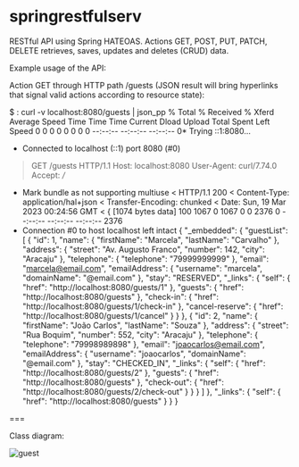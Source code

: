 # springrestfulserv

RESTful API using Spring HATEOAS.
Actions GET, POST, PUT, PATCH, DELETE retrieves, saves, updates and deletes (CRUD) data.

Example usage of the API:

Action GET through HTTP path /guests (JSON result will bring hyperlinks that signal valid actions according to resource state):

$ : curl -v localhost:8080/guests | json_pp
  % Total    % Received % Xferd  Average Speed   Time    Time     Time  Current
                                 Dload  Upload   Total   Spent    Left  Speed
  0     0    0     0    0     0      0      0 --:--:-- --:--:-- --:--:--     0*   Trying ::1:8080...
* Connected to localhost (::1) port 8080 (#0)
> GET /guests HTTP/1.1
> Host: localhost:8080
> User-Agent: curl/7.74.0
> Accept: */*
> 
* Mark bundle as not supporting multiuse
< HTTP/1.1 200 
< Content-Type: application/hal+json
< Transfer-Encoding: chunked
< Date: Sun, 19 Mar 2023 00:24:56 GMT
< 
{ [1074 bytes data]
100  1067    0  1067    0     0   2376      0 --:--:-- --:--:-- --:--:--  2376
* Connection #0 to host localhost left intact
{
    "_embedded": {
        "guestList": [
            {
                "id": 1,
                "name": {
                    "firstName": "Marcela",
                    "lastName": "Carvalho"
                },
                "address": {
                    "street": "Av. Augusto Franco",
                    "number": 142,
                    "city": "Aracaju"
                },
                "telephone": {
                    "telephone": "79999999999"
                },
                "email": "marcela@email.com",
                "emailAddress": {
                    "username": "marcela",
                    "domainName": "@email.com"
                },
                "stay": "RESERVED",
                "_links": {
                    "self": {
                        "href": "http://localhost:8080/guests/1"
                    },
                    "guests": {
                        "href": "http://localhost:8080/guests"
                    },
                    "check-in": {
                        "href": "http://localhost:8080/guests/1/check-in"
                    },
                    "cancel-reserve": {
                        "href": "http://localhost:8080/guests/1/cancel"
                    }
                }
            },
            {
                "id": 2,
                "name": {
                    "firstName": "João Carlos",
                    "lastName": "Souza"
                },
                "address": {
                    "street": "Rua Boquim",
                    "number": 552,
                    "city": "Aracaju"
                },
                "telephone": {
                    "telephone": "79998989898"
                },
                "email": "joaocarlos@email.com",
                "emailAddress": {
                    "username": "joaocarlos",
                    "domainName": "@email.com"
                },
                "stay": "CHECKED_IN",
                "_links": {
                    "self": {
                        "href": "http://localhost:8080/guests/2"
                    },
                    "guests": {
                        "href": "http://localhost:8080/guests"
                    },
                    "check-out": {
                        "href": "http://localhost:8080/guests/2/check-out"
                    }
                }
            }
        ]
    },
    "_links": {
        "self": {
            "href": "http://localhost:8080/guests"
        }
    }
}

===

Class diagram:

![guest](https://user-images.githubusercontent.com/93228693/226147268-f0ea7891-2646-4d7b-b537-13b4c27150fd.svg)


